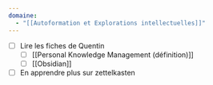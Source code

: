 ```yaml
---
domaine:
  - "[[Autoformation et Explorations intellectuelles]]"
---
```


- [ ] Lire les fiches de Quentin
	- [ ] [[Personal Knowledge Management (définition)]]
	- [ ] [[Obsidian]]
- [ ] En apprendre plus sur zettelkasten